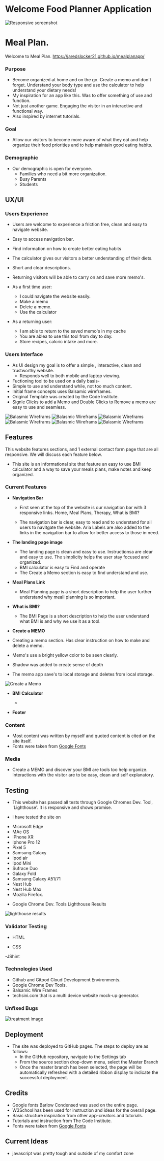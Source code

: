 # Welcome Food Planner Application

![Responsive screenshot](/assets/images/multi-display.png)

# Meal Plan.

Welcome to Meal Plan. https://jaredslocker21.github.io/mealplanapp/
### Purpose
- Become organized at home and on the go. Create a memo and don't forget. Understand your body type and use the calculator 
to help understand your dietary needs!
- My inspiration for an app like this. Was to offer something of use and function. 
- Not just another game. Engaging the visitor in an interactive and functional way. 
- Also inspired by internet tutorials. 

### Goal
- Allow our visitors to become more aware of what they eat and help organize their food priorities and to help maintain 
good eating habits.

### Demographic
- Our demographic is open for everyone. 
  * Families who need a bit more organization.
  * Busy Parents
  * Students
 

## UX/UI 

### Users Experience
 - Users are welcome to experience a friction free, clean and easy to navigate website.
 - Easy to access navigation bar.
 - Find information on how to create better eating habits 
 - The calculator gives our visitors a better understanding of their diets.
 - Short and clear descriptions.
 - Returning visitors will be able to carry on and save more memo's.

  - As a first time user:
    * I could navigate the website easily. 
    * Make a memo 
    * Delete a memo.
    * Use the calculator 

  - As a returning user:
     * I am able to return to the saved memo's in my cache
     - You are ablea to use this tool from day to day. 
     - Store recipes, caloric intake and more.
     
 

 ### Users Interface
 - As UI design my goal is to offer a simple , interactive, clean and trustworthy website.
   * Responds well to both mobile and laptop viewing.
 - Fuctioning tool to be used on a daily basis-
 - Simple to use and understand while, not too much content.
 - Initial frame concepts uses Balsamic wireframes. 
 - Original Template was created by the Code Institute.
 - Signle Clicks to add a Memo and Double Clicks to Remove a memo are easy to use and seamless. 
 
 

 ![Balasmic Wireframs](/assets/images/wireframe-home.png)
 ![Balasmic Wireframs](/assets/images/wire-meal-plan-main.png)
 ![Balasmic Wireframs](/assets/images/wireframe-bmi.png)
 ![Balasmic Wireframs](/assets/images/wire-home.png)
 ![Balasmic Wireframs](/assets/images/wire-phoneBMI2.png)
 ![Balasmic Wireframs](/assets/images/wiremeal-phone.png)

## Features 
This website features  sections, and 1 external contact form page that are all responsive. We will discuss each feature below.
  - This site is an informational site that feature an easy to use BMI calculator and a way to save your 
  meals plans, make notes and keep organized.
   

### Current Features

- __Navigation Bar__

  - First seen at the top of the website is our navigation bar with 3 responsive links. Home, Meal Plans, Therapy, What is BMI? 
  
  - The navigation bar is clear, easy to read and to understand for all users to navitgate the website. Aria Labels are also added to the links in the navigation bar to allow for better access to those in need.


- __The landing page image__
  - The landing page is clean and easy to use. Instructionsa are clear and easy to use. The simplicity helps the user stay focused and organized. 
  - BMI calculator is easy to Find and operate
  - The Create a Memo section is easy to find understand and use.
 

- __Meal Plans Link__
   - Meal Planning page is a short description to help the user further understand why meali planning is so important.
   
   
   
- __What is BMI?__

  - The BMI Page is a short description to help the user understand what BMI is and why we use it as a tool.

- __Create a MEMO__ 
- Creating a memo section. Has clear instruction on how to make and delete a memo.
- Memo's use a bright yellow color to be seen clearly.
- Shadow was added to create sense of depth 
- The memo app save's to local storage and deletes from local storage.


![Create a Memo](/assets/images/resize-create-memo1.png)



- __BMI Calculator__
	
	- 
- __Footer__
  
### Content 
- Most content was written by myself and quoted content is cited on the site itself.
- Fonts were taken from [Google Fonts](https://fonts.google.com/)



### Media

- Create a MEMO and discover your BMI are tools too help organize. Interactions with the visitor are to be easy, clean and self explanatory.
  
## Testing

  - This website has passed all tests through Google Chromes Dev. Tool, 'Lighthouse'. It is responsive and shows promise.
   
  - I have tested the site on 
   * Microsoft Edge 
   * MAc OS
   * IPhone XR 
   * Iphone Pro 12 
   * Pixel 5 
   * Samsung Galaxy 
   * Ipod air 
   * Ipod Mini 
   * Sufrace Duo
   * Galaxy Fold 
   * Samsung Galaxy A51/71
   * Nest Hub
   * Nest Hub Max 
   * Mozilla Firefox.

- Google Chrome Dev. Tools Lighthouse Results


![lighthouse results](/assets/images/lighthouse-performance.png)

### Validator Testing 

- HTML
  

- CSS

-JShint

### Technologies Used
- Github and Gitpod Cloud Development Environments. 
- Google Chrome Dev Tools.
- Balsamic Wire Frames
- techsini.com that is a multi device website mock-up generator.
 
### Unfixed Bugs
 


![treatment image](/assets/images/treatmentslineupresize.png)

## Deployment

- The site was deployed to GitHub pages. The steps to deploy are as follows: 
  - In the GitHub repository, navigate to the Settings tab 
  - From the source section drop-down menu, select the Master Branch
  - Once the master branch has been selected, the page will be automatically refreshed with a detailed ribbon display to indicate the successful deployment. 



## Credits 
- Google fonts Barlow Condensed was used on the entire page.
- W3School has been used for instruction and ideas for the overall page.
- Basic structure inspiration from other app-creators and tutorials.
- Tutorials and instruction from The Code Institute.
- Fonts were taken from [Google Fonts](https://fonts.google.com/)

## Current Ideas
- javascript was pretty tough and outside of my comfort zone

